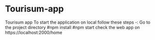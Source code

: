 # Tourisum-app
Tourisum app
To start the application on local follow these steps -:
Go to the project directory
#npm install
#npm start
check the web app on https://localhost:2000/home
